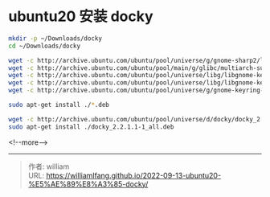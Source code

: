 # ubuntu20 安装 docky


```bash
mkdir -p ~/Downloads/docky
cd ~/Downloads/docky

wget -c http://archive.ubuntu.com/ubuntu/pool/universe/g/gnome-sharp2/libgconf2.0-cil_2.24.2-4_all.deb
wget -c http://archive.ubuntu.com/ubuntu/pool/main/g/glibc/multiarch-support_2.27-3ubuntu1_amd64.deb
wget -c http://archive.ubuntu.com/ubuntu/pool/universe/libg/libgnome-keyring/libgnome-keyring-common_3.12.0-1build1_all.deb
wget -c http://archive.ubuntu.com/ubuntu/pool/universe/libg/libgnome-keyring/libgnome-keyring0_3.12.0-1build1_amd64.deb
wget -c http://archive.ubuntu.com/ubuntu/pool/universe/g/gnome-keyring-sharp/libgnome-keyring1.0-cil_1.0.0-5_amd64.deb

sudo apt-get install ./*.deb

wget -c http://archive.ubuntu.com/ubuntu/pool/universe/d/docky/docky_2.2.1.1-1_all.deb
sudo apt-get install ./docky_2.2.1.1-1_all.deb
```

&lt;!--more--&gt;


---

> 作者: william  
> URL: https://williamlfang.github.io/2022-09-13-ubuntu20-%E5%AE%89%E8%A3%85-docky/  

